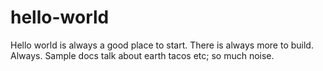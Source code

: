 # hello-world
Hello world is always a good place to start.
There is always more to build. Always.
Sample docs talk about earth tacos etc; so much noise. 
